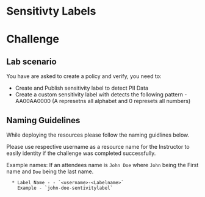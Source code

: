 


# Sensitivty Labels 
# Challenge
 
## Lab scenario

You have are asked to create a policy and verify, you need to:

- Create and Publish sensitivity label to detect PII Data
- Create a custom sensitivity label with detects the following pattern - AA00AA0000 (A represetns all alphabet and 0 represets all numbers) 



## Naming Guidelines

While deploying the resources please follow the naming guidlines below. 
   
Please use respective username as a resource name for the Instructor to easily identity if the challenge was completed successfully. 
 
Example names: If an attendees name is `John Doe` where `John` being the First name and `Doe` being the last name.

      * Label Name - - `<username>-<Labelname>`  
	    Example - `john-doe-sentivitylabel`
 
